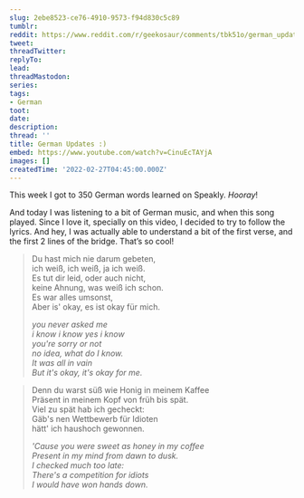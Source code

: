 ```yaml
---
slug: 2ebe8523-ce76-4910-9573-f94d830c5c89
tumblr:
reddit: https://www.reddit.com/r/geekosaur/comments/tbk51o/german_updates/
tweet:
threadTwitter:
replyTo:
lead:
threadMastodon:
series:
tags:
- German
toot:
date:
description:
thread: ''
title: German Updates :)
embed: https://www.youtube.com/watch?v=CinuEcTAYjA
images: []
createdTime: '2022-02-27T04:45:00.000Z'
---
```


This week I got to 350 German words learned on Speakly. _Hooray_!

And today I was listening to a bit of German music, and when this song played. Since I love it, specially on this video, I decided to try to follow the lyrics. And hey, I was actually able to understand a bit of the first verse, and the first 2 lines of the bridge. That’s so cool!

> Du hast mich nie darum gebeten,  
> ich weiß, ich weiß, ja ich weiß.  
> Es tut dir leid, oder auch nicht,  
> keine Ahnung, was weiß ich schon.  
> Es war alles umsonst,  
> Aber is' okay, es ist okay für mich.  
>   
> _you never asked me  
> i know i know yes i know  
> you're sorry or not  
> no idea, what do I know.  
> It was all in vain  
> But it's okay, it's okay for me._

> Denn du warst süß wie Honig in meinem Kaffee  
> Präsent in meinem Kopf von früh bis spät.  
> Viel zu spät hab ich gecheckt:  
> Gäb's nen Wettbewerb für Idioten  
> hätt' ich haushoch gewonnen.  
>   
> _'Cause you were sweet as honey in my coffee  
> Present in my mind from dawn to dusk.  
> I checked much too late:  
> There's a competition for idiots  
> I would have won hands down._